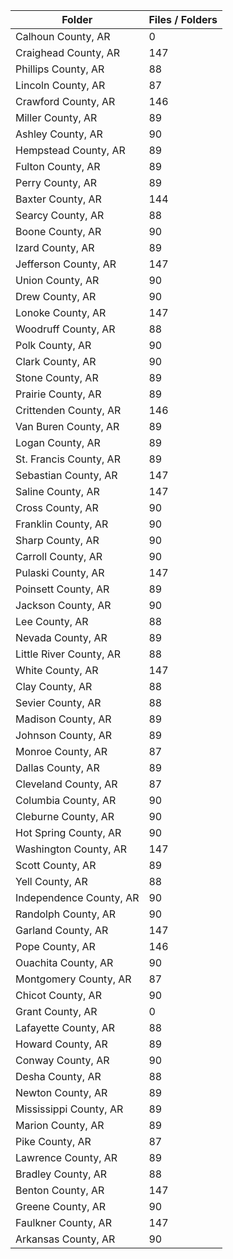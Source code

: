 | Folder                  |   Files / Folders |
|-------------------------|-------------------|
| Calhoun County, AR      |                 0 |
| Craighead County, AR    |               147 |
| Phillips County, AR     |                88 |
| Lincoln County, AR      |                87 |
| Crawford County, AR     |               146 |
| Miller County, AR       |                89 |
| Ashley County, AR       |                90 |
| Hempstead County, AR    |                89 |
| Fulton County, AR       |                89 |
| Perry County, AR        |                89 |
| Baxter County, AR       |               144 |
| Searcy County, AR       |                88 |
| Boone County, AR        |                90 |
| Izard County, AR        |                89 |
| Jefferson County, AR    |               147 |
| Union County, AR        |                90 |
| Drew County, AR         |                90 |
| Lonoke County, AR       |               147 |
| Woodruff County, AR     |                88 |
| Polk County, AR         |                90 |
| Clark County, AR        |                90 |
| Stone County, AR        |                89 |
| Prairie County, AR      |                89 |
| Crittenden County, AR   |               146 |
| Van Buren County, AR    |                89 |
| Logan County, AR        |                89 |
| St. Francis County, AR  |                89 |
| Sebastian County, AR    |               147 |
| Saline County, AR       |               147 |
| Cross County, AR        |                90 |
| Franklin County, AR     |                90 |
| Sharp County, AR        |                90 |
| Carroll County, AR      |                90 |
| Pulaski County, AR      |               147 |
| Poinsett County, AR     |                89 |
| Jackson County, AR      |                90 |
| Lee County, AR          |                88 |
| Nevada County, AR       |                89 |
| Little River County, AR |                88 |
| White County, AR        |               147 |
| Clay County, AR         |                88 |
| Sevier County, AR       |                88 |
| Madison County, AR      |                89 |
| Johnson County, AR      |                89 |
| Monroe County, AR       |                87 |
| Dallas County, AR       |                89 |
| Cleveland County, AR    |                87 |
| Columbia County, AR     |                90 |
| Cleburne County, AR     |                90 |
| Hot Spring County, AR   |                90 |
| Washington County, AR   |               147 |
| Scott County, AR        |                89 |
| Yell County, AR         |                88 |
| Independence County, AR |                90 |
| Randolph County, AR     |                90 |
| Garland County, AR      |               147 |
| Pope County, AR         |               146 |
| Ouachita County, AR     |                90 |
| Montgomery County, AR   |                87 |
| Chicot County, AR       |                90 |
| Grant County, AR        |                 0 |
| Lafayette County, AR    |                88 |
| Howard County, AR       |                89 |
| Conway County, AR       |                90 |
| Desha County, AR        |                88 |
| Newton County, AR       |                89 |
| Mississippi County, AR  |                89 |
| Marion County, AR       |                89 |
| Pike County, AR         |                87 |
| Lawrence County, AR     |                89 |
| Bradley County, AR      |                88 |
| Benton County, AR       |               147 |
| Greene County, AR       |                90 |
| Faulkner County, AR     |               147 |
| Arkansas County, AR     |                90 |